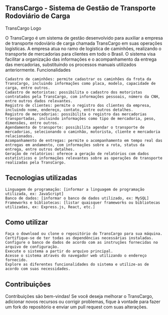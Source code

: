 ## TransCargo - Sistema de Gestão de Transporte Rodoviário de Carga

TransCargo Logo

O TransCargo é um sistema de gestão desenvolvido para auxiliar a empresa de transporte rodoviário de carga chamada TransCargo em suas operações logísticas. A empresa atua no ramo de logística de caminhões, realizando o transporte de mercadorias para clientes em todo o Brasil. O sistema visa facilitar a organização das informações e o acompanhamento da entrega das mercadorias, substituindo os processos manuais utilizados anteriormente.
Funcionalidades

    Cadastro de caminhões: permite cadastrar os caminhões da frota da TransCargo, incluindo informações como placa, modelo, capacidade de carga, entre outros.
    Cadastro de motoristas: possibilita o cadastro dos motoristas contratados pela TransCargo, com informações pessoais, número da CNH, entre outros dados relevantes.
    Registro de clientes: permite o registro dos clientes da empresa, incluindo nome, endereço, contato, entre outros detalhes.
    Registro de mercadorias: possibilita o registro das mercadorias transportadas, incluindo informações como tipo de mercadoria, peso, dimensões, entre outros.
    Agendamento de transporte: possibilita agendar o transporte de mercadorias, selecionando o caminhão, motorista, cliente e mercadoria relacionados.
    Acompanhamento de entregas: permite o acompanhamento em tempo real das entregas em andamento, com informações sobre a rota, status da entrega, entre outros detalhes.
    Geração de relatórios: oferece a geração de relatórios com dados estatísticos e informações relevantes sobre as operações de transporte realizadas pela TransCargo.

## Tecnologias utilizadas

    Linguagem de programação: [informar a linguagem de programação utilizada, ex: JavaScript]
    Banco de dados: [informar o banco de dados utilizado, ex: MySQL]
    Frameworks e bibliotecas: [listar quaisquer frameworks ou bibliotecas utilizadas, ex: Express.js, React, etc.]

## Como utilizar

    Faça o download ou clone o repositório do TransCargo para sua máquina.
    Certifique-se de ter todas as dependências necessárias instaladas.
    Configure o banco de dados de acordo com as instruções fornecidas no arquivo de configuração.
    Execute o sistema a partir do arquivo principal.
    Acesse o sistema através do navegador web utilizando o endereço fornecido.
    Explore as diferentes funcionalidades do sistema e utilize-as de acordo com suas necessidades.

## Contribuições

Contribuições são bem-vindas! Se você deseja melhorar o TransCargo, adicionar novos recursos ou corrigir problemas, fique à vontade para fazer um fork do repositório e enviar um pull request com suas alterações.
